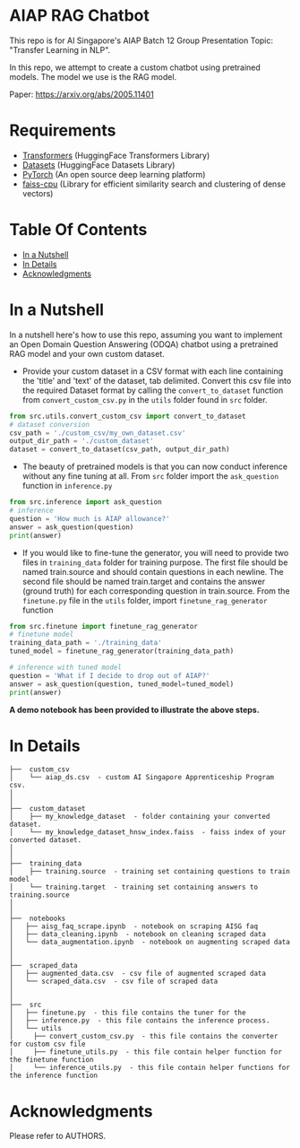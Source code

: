 # AIAP RAG Chatbot
This repo is for AI Singapore's AIAP Batch 12 Group Presentation Topic: "Transfer Learning in NLP". 

In this repo, we attempt to create a custom chatbot using pretrained models. The model we use is the RAG model.

Paper: https://arxiv.org/abs/2005.11401


# Requirements
- [Transformers](https://github.com/huggingface/transformers) (HuggingFace Transformers Library)
- [Datasets](https://github.com/huggingface/datasets) (HuggingFace Datasets Library)
- [PyTorch](https://pytorch.org/) (An open source deep learning platform) 
- [faiss-cpu](https://github.com/facebookresearch/faiss) (Library for efficient similarity search and clustering of dense vectors)


# Table Of Contents
-  [In a Nutshell](#in-a-nutshell)
-  [In Details](#in-details)
-  [Acknowledgments](#acknowledgments)

# In a Nutshell   
In a nutshell here's how to use this repo, assuming you want to implement an Open Domain Question Answering (ODQA) chatbot using a pretrained RAG model and your own custom dataset.
- Provide your custom dataset in a CSV format with each line containing the 'title' and 'text' of the dataset, tab delimited. Convert this csv file into the required Dataset format by calling the `convert_to_dataset` function from `convert_custom_csv.py` in the `utils` folder found in `src` folder.

```python
from src.utils.convert_custom_csv import convert_to_dataset
# dataset conversion
csv_path = './custom_csv/my_own_dataset.csv'
output_dir_path = './custom_dataset'
dataset = convert_to_dataset(csv_path, output_dir_path)
``` 


- The beauty of pretrained models is that you can now conduct inference without any fine tuning at all. From `src`  folder import the `ask_question` function in `inference.py`

```python
from src.inference import ask_question
# inference
question = 'How much is AIAP allowance?'
answer = ask_question(question)
print(answer)
```

- If you would like to fine-tune the generator, you will need to provide two files in `training_data` folder for training purpose. The first file should be named train.source and should contain questions in each newline. The second file should be named train.target and contains the answer (ground truth) for each corresponding question in train.source. From the `finetune.py` file in the `utils` folder, import `finetune_rag_generator` function
```python
from src.finetune import finetune_rag_generator
# finetune model
training_data_path = './training_data'
tuned_model = finetune_rag_generator(training_data_path)

# inference with tuned model
question = 'What if I decide to drop out of AIAP?'
answer = ask_question(question, tuned_model=tuned_model)
print(answer)
```

**A demo notebook has been provided to illustrate the above steps.**


# In Details
```
├──  custom_csv
│    └── aiap_ds.csv  - custom AI Singapore Apprenticeship Program csv.
│
│
├──  custom_dataset
│    ├── my_knowledge_dataset  - folder containing your converted dataset.
│    └── my_knowledge_dataset_hnsw_index.faiss  - faiss index of your converted dataset.
│
│
├──  training_data  
│    ├── training.source  - training set containing questions to train model
│    └── training.target  - training set containing answers to training.source
│
│
├──  notebooks
│   ├── aisg_faq_scrape.ipynb  - notebook on scraping AISG faq
│   ├── data_cleaning.ipynb  - notebook on cleaning scraped data
│   └── data_augmentation.ipynb  - notebook on augmenting scraped data
│
│
├──  scraped_data
│   ├── augmented_data.csv  - csv file of augmented scraped data
│   └── scraped_data.csv  - csv file of scraped data
│
│  
├──  src
│   ├── finetune.py  - this file contains the tuner for the 
│   ├── inference.py  - this file contains the inference process.
│   └── utils
│     ├── convert_custom_csv.py  - this file contains the converter for custom csv file
│     ├── finetune_utils.py  - this file contain helper function for the finetune function
│     └── inference_utils.py  - this file contain helper functions for the inference function
```


# Acknowledgments
Please refer to AUTHORS.


